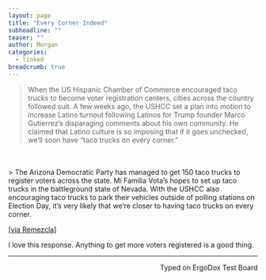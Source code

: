 ```yaml
---
layout: page
title: "Every Corner Indeed"
subheadline: ""
teaser: ""
author: Morgan
categories:
  - linked
breadcrumb: true
---
```


> When the US Hispanic Chamber of Commerce encouraged taco trucks to become voter registration centers, cities across the country followed suit. A few weeks ago, the USHCC set a plan into motion to increase Latino turnout following Latinos for Trump founder Marco Gutierrez’s disparaging comments about his own community. He claimed that Latino culture is so imposing that if it goes unchecked, we’ll soon have “taco trucks on every corner.”
<br>
<br>
> The Arizona Democratic Party has managed to get 150 taco trucks to register voters across the state. Mi Familia Vota’s hopes to set up taco trucks in the battleground state of Nevada. With the USHCC also encouraging taco trucks to park their vehicles outside of polling stations on Election Day, it’s very likely that we’re closer to having taco trucks on every corner.

[[via Remezcla](http://remezcla.com/lists/culture/taco-trucks-voter-registration-texas-arizona/)]

I love this response. Anything to get more voters registered is a good thing.

---
<p align="right">Typed on ErgoDox Test Board</p>
